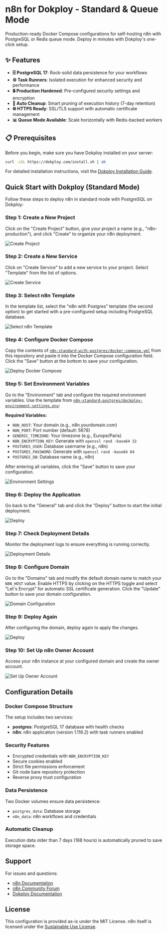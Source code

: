 # n8n for Dokploy - Standard & Queue Mode

Production-ready Docker Compose configurations for self-hosting n8n with PostgreSQL or Redis queue mode. Deploy in minutes with Dokploy's one-click setup.

## ✨ Features

- **🗄️ PostgreSQL 17**: Rock-solid data persistence for your workflows
- **⚙️ Task Runners**: Isolated execution for enhanced security and performance
- **🔒 Production Hardened**: Pre-configured security settings and encryption
- **🧹 Auto Cleanup**: Smart pruning of execution history (7-day retention)
- **🌐 HTTPS Ready**: SSL/TLS support with automatic certificate management
- **📊 Queue Mode Available**: Scale horizontally with Redis-backed workers

## 📋 Prerequisites

Before you begin, make sure you have Dokploy installed on your server:

```bash
curl -sSL https://dokploy.com/install.sh | sh
```

For detailed installation instructions, visit the [Dokploy Installation Guide](https://docs.dokploy.com/docs/core/installation).

## Quick Start with Dokploy (Standard Mode)

Follow these steps to deploy n8n in standard mode with PostgreSQL on Dokploy:

### Step 1: Create a New Project

Click on the "Create Project" button, give your project a name (e.g., "n8n-production"), and click "Create" to organize your n8n deployment.

![Create Project](./assets/dokploy-creat-project-zenploy.png)

### Step 2: Create a New Service

Click on "Create Service" to add a new service to your project. Select "Template" from the list of options.

![Create Service](./assets/dokploy-creat-service-zenploy.png)

### Step 3: Select n8n Template

In the template list, select the "n8n with Postgres" template (the second option) to get started with a pre-configured setup including PostgreSQL database.

![Select n8n Template](./assets/dokploy-n8n-templatect-zenploy.png)

### Step 4: Configure Docker Compose

Copy the contents of [`n8n-standard-with-postgres/docker-compose.yml`](https://github.com/ZenPloy-cloud/n8n-docker-compose-dokploy/blob/main/n8n-standard-postgres/docker-compose.yml) from this repository and paste it into the Docker Compose configuration field. Click the "Save" button at the bottom to save your configuration.

![Deploy Docker Compose](./assets/dokploy-deploy-docker-compose-zenploy.png)

### Step 5: Set Environment Variables

Go to the "Environment" tab and configure the required environment variables. Use the template from [`n8n-standard-postgres/dockploy-environment-settings.env`](https://github.com/ZenPloy-cloud/n8n-docker-compose-dokploy/blob/main/n8n-standard-with-postgres/dockploy-environment-settings.env):

**Required Variables:**
- `N8N_HOST`: Your domain (e.g., n8n.yourdomain.com)
- `N8N_PORT`: Port number (default: 5678)
- `GENERIC_TIMEZONE`: Your timezone (e.g., Europe/Paris)
- `N8N_ENCRYPTION_KEY`: Generate with `openssl rand -base64 32`
- `POSTGRES_USER`: Database username (e.g., n8n)
- `POSTGRES_PASSWORD`: Generate with `openssl rand -base64 64`
- `POSTGRES_DB`: Database name (e.g., n8n)

After entering all variables, click the "Save" button to save your configuration.

![Environment Settings](./assets/dokploy-environment-settings-zenploy.png)

### Step 6: Deploy the Application

Go back to the "General" tab and click the "Deploy" button to start the initial deployment.

![Deploy](./assets/dokploy-deploy-zenploy.png)

### Step 7: Check Deployment Details

Monitor the deployment logs to ensure everything is running correctly.

![Deployment Details](./assets/dokploy-deployment-details-zenploy.png)

### Step 8: Configure Domain

Go to the "Domains" tab and modify the default domain name to match your `N8N_HOST` value. Enable HTTPS by clicking on the HTTPS toggle and select "Let's Encrypt" for automatic SSL certificate generation. Click the "Update" button to save your domain configuration.

![Domain Configuration](./assets/dokploy-domains-zenploy.png)

### Step 9: Deploy Again

After configuring the domain, deploy again to apply the changes.

![Deploy](./assets/dokploy-deploy-zenploy.png)

### Step 10: Set Up n8n Owner Account

Access your n8n instance at your configured domain and create the owner account.

![Set Up Owner Account](./assets/n8n-set-up-owner-account.png)

## Configuration Details

### Docker Compose Structure

The setup includes two services:

- **postgres**: PostgreSQL 17 database with health checks
- **n8n**: n8n application (version 1.116.2) with task runners enabled

### Security Features

- Encrypted credentials with `N8N_ENCRYPTION_KEY`
- Secure cookies enabled
- Strict file permissions enforcement
- Git node bare repository protection
- Reverse proxy trust configuration

### Data Persistence

Two Docker volumes ensure data persistence:
- `postgres_data`: Database storage
- `n8n_data`: n8n workflows and credentials

### Automatic Cleanup

Execution data older than 7 days (168 hours) is automatically pruned to save storage space.

## Support

For issues and questions:
- [n8n Documentation](https://docs.n8n.io/)
- [n8n Community Forum](https://community.n8n.io/)
- [Dokploy Documentation](https://dokploy.com/docs)

## License

This configuration is provided as-is under the MIT License. n8n itself is licensed under the [Sustainable Use License](https://github.com/n8n-io/n8n/blob/master/LICENSE.md).
